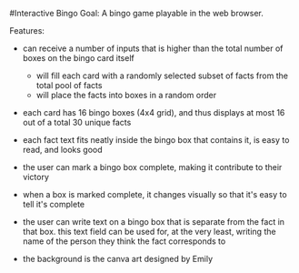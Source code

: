 #Interactive Bingo
Goal: A bingo game playable in the web browser.

Features:
- can receive a number of inputs that is higher than the total number of boxes on the bingo card itself
  - will fill each card with a randomly selected subset of facts from the total pool of facts
  - will place the facts into boxes in a random order

- each card has 16 bingo boxes (4x4 grid), and thus displays at most 16 out of a total 30 unique facts
- each fact text fits neatly inside the bingo box that contains it, is easy to read, and looks good
- the user can mark a bingo box complete, making it contribute to their victory
- when a box is marked complete, it changes visually so that it's easy to tell it's complete
- the user can write text on a bingo box that is separate from the fact in that box. this text field can be used for, at the very least, writing the name of the person they think the fact corresponds to

- the background is the canva art designed by Emily
